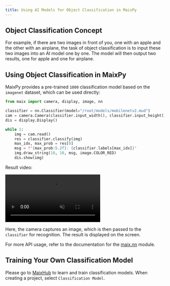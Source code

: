 ```yaml
---
title: Using AI Models for Object Classification in MaixPy
---
```


## Object Classification Concept

For example, if there are two images in front of you, one with an apple and the other with an airplane, the task of object classification is to input these two images into an AI model one by one. The model will then output two results, one for apple and one for airplane.

## Using Object Classification in MaixPy

MaixPy provides a pre-trained `1000` classification model based on the `imagenet` dataset, which can be used directly:

```python
from maix import camera, display, image, nn

classifier = nn.Classifier(model="/root/models/mobilenetv2.mud")
cam = camera.Camera(classifier.input_width(), classifier.input_height(), classifier.input_format())
dis = display.Display()

while 1:
    img = cam.read()
    res = classifier.classify(img)
    max_idx, max_prob = res[0]
    msg = f"{max_prob:5.2f}: {classifier.labels[max_idx]}"
    img.draw_string(10, 10, msg, image.COLOR_RED)
    dis.show(img)
```

Result video:

<video playsinline controls autoplay loop muted preload src="https://wiki.sipeed.com/maixpy/static/video/classifier.mp4" type="video/mp4">
Classifier Result video
</video>

Here, the camera captures an image, which is then passed to the `classifier` for recognition. The result is displayed on the screen.

For more API usage, refer to the documentation for the [maix.nn](/api/maix/nn.html) module.

## Training Your Own Classification Model

Please go to [MaixHub](https://maixhub.com) to learn and train classification models. When creating a project, select `Classification Model`.
